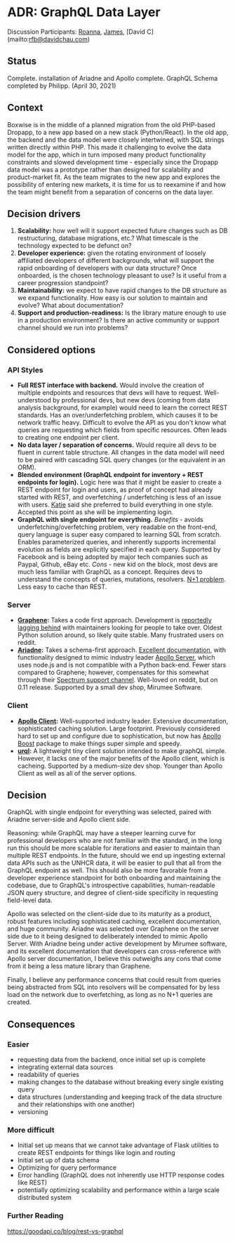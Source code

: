 # ADR: GraphQL Data Layer

Discussion Participants: [Roanna](https://github.com/orgs/boxwise/people/aerinsol), [James](https://github.com/orgs/boxwise/people/jamescrowley), [David C] (mailto:rfb@davidchau.com)

## Status

Complete. installation of Ariadne and Apollo complete. GraphQL Schema completed by Philipp. (April 30, 2021)

## Context

Boxwise is in the middle of a planned migration from the old PHP-based Dropapp, to a new app based on a new stack (Python/React). In the old app, the backend and the data model were closely intertwined, with SQL strings written directly within PHP. This made it challenging to evolve the data model for the app, which in turn imposed many product functionality constraints and slowed development time - especially since the Dropapp data model was a prototype rather than designed for scalability and product-market fit. As the team migrates to the new app and explores the possibility of entering new markets, it is time for us to reexamine if and how the team might benefit from a separation of concerns on the data layer.

## Decision drivers

1. **Scalability:** how well will it support expected future changes such as DB restructuring, database migrations, etc.? What timescale is the technology expected to be defunct on?
2. **Developer experience:** given the rotating environment of loosely affiliated developers of different backgrounds, what will support the rapid onboarding of developers with our data structure? Once onboarded, is the chosen technology pleasant to use? Is it useful from a career progression standpoint?
3. **Maintainability:** we expect to have rapid changes to the DB structure as we expand functionality. How easy is our solution to maintain and evolve? What about documentation?
4. **Support and production-readiness:** Is the library mature enough to use in a production environment? Is there an active community or support channel should we run into problems?

## Considered options

### API Styles

- **Full REST interface with backend.** Would involve the creation of multiple endpoints and resources that devs will have to request. Well-understood by professional devs, but new devs (coming from data analysis background, for example) would need to learn the correct REST standards. Has an over/underfetching problem, which causes it to be network traffic heavy. Difficult to evolve the API as you don't know what queries are requesting which fields from specific resources. Often leads to creating one endpoint per client.
- **No data layer / separation of concerns.** Would require all devs to be fluent in current table structure. All changes in the data model will need to be paired with cascading SQL query changes (or the equivalent in an ORM).
- **Blended environment (GraphQL endpoint for inventory + REST endpoints for login).** Logic here was that it might be easier to create a REST endpoint for login and users, as proof of concept had already started with REST, and overfetching / underfetching is less of an issue with users. [Katie](https://github.com/orgs/boxwise/people/mcgnly) said she preferred to build everything in one style. Accepted this point as she will be implementing login.
- **GraphQL with single endpoint for everything.** *Benefits* - avoids underfetching/overfetching problem, very readable on the front-end, query language is super easy compared to learning SQL from scratch. Enables parameterized queries, and inherently supports incremental evolution as fields are explicitly specified in each query. Supported by Facebook and is being adopted by major tech companies such as Paypal, Github, eBay etc. *Cons* - new kid on the block, most devs are much less familiar with GraphQL as a concept. Requires devs to understand the concepts of queries, mutations, resolvers. [N+1 problem](https://engineering.shopify.com/blogs/engineering/solving-the-n-1-problem-for-graphql-through-batching#:~:text=The%20n%2B1%20problem%20means,the%20address%20for%20N%20authors). Less easy to cache than REST.

### Server

- **[Graphene](https://github.com/graphql-python/graphene):** Takes a code first approach. Development is [reportedly lagging behind](https://www.reddit.com/r/django/comments/egkpd5/graphenedjango_vs_ariadne/) with maintainers looking for people to take over. Oldest Python solution around, so likely quite stable. Many frustrated users on reddit.
- **[Ariadne](https://github.com/mirumee/ariadne):** Takes a schema-first approach. [Excellent documentation](https://ariadnegraphql.org/docs/intro), with functionality designed to mimic industry leader [Apollo Server](https://www.apollographql.com/docs/apollo-server/), which uses node.js and is not compatible with a Python back-end. Fewer stars compared to Graphene; however, compensates for this somewhat through their [Spectrum support channel](https://spectrum.chat/ariadne?tab=posts). Well-loved on reddit, but on 0.11 release. Supported by a small dev shop, Mirumee Software.

### Client
- **[Apollo Client](https://www.apollographql.com/docs/react/):** Well-supported industry leader. Extensive documentation, sophisticated caching solution. Large footprint. Previously considered hard to set up and configure due to sophistication, but now has [Apollo Boost](https://www.npmjs.com/package/apollo-boost) package to make things super simple and speedy.
- **[urql](https://github.com/FormidableLabs/urql):** A lightweight tiny client solution intended to make graphQL simple. However, it lacks one of the major benefits of the Apollo client, which is cacheing. Supported by a medium-size dev shop. Younger than Apollo Client as well as all of the server options.


## Decision
GraphQL with single endpoint for everything was selected, paired with Ariadne server-side and Apollo client side.

Reasoning: while GraphQL may have a steeper learning curve for professional developers who are not familiar with the standard, in the long run this should be more scalable for iterations and easier to maintain than  multiple REST endpoints. In the future, should we end up ingesting external data APIs such as the UNHCR data, it will be easier to pull that all from the GraphQL endpoint as well. This should also be more favorable from a developer experience standpoint for both onboarding and maintaining the codebase, due to GraphQL's introspective capabilities, human-readable JSON query structure, and degree of client-side specificity in requesting field-level data.

Apollo was selected on the client-side due to its maturity as a product, robust features including sophisticated caching, excellent documentation, and huge community. Ariadne was selected over Graphene on the server side due to it being designed to deliberately intended to mimic Apollo Server. With Ariadne being under active development by Mirumee software, and its excellent documentation that developers can cross-reference with Apollo server documentation, I believe this outweighs any cons that come from it being a less mature library than Graphene.

Finally, I believe any performance concerns that could result from queries being abstracted from SQL into resolvers will be compensated for by less load on the network due to overfetching, as long as no N+1 queries are created.

## Consequences

### Easier
- requesting data from the backend, once initial set up is complete
- integrating external data sources
- readability of queries
- making changes to the database without breaking every single existing query
- data structures (understanding and keeping track of the data structure and their relationships with one another)
- versioning


### More difficult
- Initial set up means that we cannot take advantage of Flask utilities to create REST endpoints for things like login and routing
- Initial set up of data schema
- Optimizing for query performance
- Error handling (GraphQL does not inherently use HTTP response codes like REST)
- potentially optimizing scalability and performance within a large scale distributed system

### Further Reading
https://goodapi.co/blog/rest-vs-graphql
